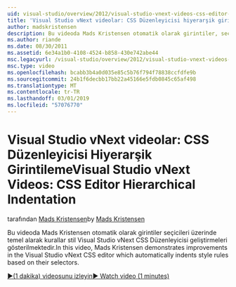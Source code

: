 ```yaml
---
uid: visual-studio/overview/2012/visual-studio-vnext-videos-css-editor-hierarchical-indentation
title: 'Visual Studio vNext videolar: CSS Düzenleyicisi hiyerarşik girintileme | Microsoft Docs'
author: madskristensen
description: Bu videoda Mads Kristensen otomatik olarak girintiler, seçici üzerinde temel alarak kurallar stil Visual Studio vNext CSS Düzenleyicisi geliştirmeleri gerçekleştirerek...
ms.author: riande
ms.date: 08/30/2011
ms.assetid: 6e34a1b0-4108-4524-b858-430e742abe44
msc.legacyurl: /visual-studio/overview/2012/visual-studio-vnext-videos-css-editor-hierarchical-indentation
msc.type: video
ms.openlocfilehash: bcabb3b4a0d035e85c5b76f794f78838ccfdfe9b
ms.sourcegitcommit: 24b1f6decbb17bb22a45166e5fdb0845c65af498
ms.translationtype: MT
ms.contentlocale: tr-TR
ms.lasthandoff: 03/01/2019
ms.locfileid: "57076770"
---
```

<a name="visual-studio-vnext-videos-css-editor-hierarchical-indentation"></a><span data-ttu-id="a29bd-103">Visual Studio vNext videolar: CSS Düzenleyicisi Hiyerarşik Girintileme</span><span class="sxs-lookup"><span data-stu-id="a29bd-103">Visual Studio vNext Videos: CSS Editor Hierarchical Indentation</span></span>
====================
<span data-ttu-id="a29bd-104">tarafından [Mads Kristensen](https://github.com/madskristensen)</span><span class="sxs-lookup"><span data-stu-id="a29bd-104">by [Mads Kristensen](https://github.com/madskristensen)</span></span>

<span data-ttu-id="a29bd-105">Bu videoda Mads Kristensen otomatik olarak girintiler seçicileri üzerinde temel alarak kurallar stil Visual Studio vNext CSS Düzenleyicisi geliştirmeleri gösterilmektedir.</span><span class="sxs-lookup"><span data-stu-id="a29bd-105">In this video, Mads Kristensen demonstrates improvements in the Visual Studio vNext CSS editor which automatically indents style rules based on their selectors.</span></span>

[<span data-ttu-id="a29bd-106">&#9654;(1 dakika) videosunu izleyin</span><span class="sxs-lookup"><span data-stu-id="a29bd-106">&#9654; Watch video (1 minutes)</span></span>](https://channel9.msdn.com/Blogs/ASP-NET-Site-Videos/visual-studio-vnext-videos-css-editor-hierarchical-indentation)
